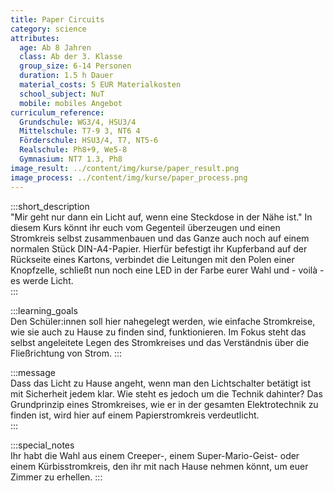 ```yaml
---
title: Paper Circuits
category: science
attributes:
  age: Ab 8 Jahren
  class: Ab der 3. Klasse
  group_size: 6-14 Personen
  duration: 1.5 h Dauer
  material_costs: 5 EUR Materialkosten
  school_subject: NuT
  mobile: mobiles Angebot
curriculum_reference:
  Grundschule: WG3/4, HSU3/4  
  Mittelschule: T7-9 3, NT6 4  
  Förderschule: HSU3/4, T7, NT5-6   
  Realschule: Ph8+9, We5-8
  Gymnasium: NT7 1.3, Ph8
image_result: ../content/img/kurse/paper_result.png
image_process: ../content/img/kurse/paper_process.png
---
```

:::short_description  
"Mir geht nur dann ein Licht auf, wenn eine Steckdose in der Nähe ist." In diesem Kurs könnt ihr euch vom Gegenteil überzeugen und einen Stromkreis selbst zusammenbauen und das Ganze auch noch auf einem normalen Stück DIN-A4-Papier. Hierfür befestigt ihr Kupferband auf der Rückseite eines Kartons, verbindet die Leitungen mit den Polen einer Knopfzelle, schließt nun noch eine LED in der Farbe eurer Wahl und - voilà - es werde Licht.   
:::

:::learning_goals  
Den Schüler:innen soll hier nahegelegt werden, wie einfache Stromkreise, wie sie auch zu Hause zu finden sind, funktionieren. Im Fokus steht das selbst angeleitete Legen des Stromkreises und das Verständnis über die Fließrichtung von Strom.
:::

:::message  
Dass das Licht zu Hause angeht, wenn man den Lichtschalter betätigt ist mit Sicherheit jedem klar. Wie steht es jedoch um die Technik dahinter? Das Grundprinzip eines Stromkreises, wie er in der gesamten Elektrotechnik zu finden ist, wird hier auf einem Papierstromkreis verdeutlicht.   
:::  

:::special_notes  
Ihr habt die Wahl aus einem Creeper-, einem Super-Mario-Geist- oder einem Kürbisstromkreis, den ihr mit nach Hause nehmen könnt, um euer Zimmer zu erhellen.
:::
